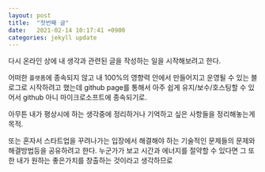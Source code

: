 ```yaml
---
layout: post
title:  "첫번째 글"
date:   2021-02-14 10:17:41 +0900
categories: jekyll update
---
```


다시 온라인 상에 내 생각과 관련된 글을 작성하는 일을 시작해보려고 한다.

어떠한 `플랫폼`에 종속되지 않고 내 100%의 영향력 안에서 만들어지고
운영될 수 있는 블로그로 시작하려고 했는데 github page를 통해서
아주 쉽게 유지/보수/호스팅할 수 있어서 github 아니 마이크로소프트에 종속되기로.

아무튼 내가 평상시에 하는 생각중에 정리하거나 기억하고 싶은 사항들을 정리해놓는게 목적. 

또는 혼자서 스타트업을 꾸려나가는 입장에서 해결해야 하는 기술적인 문제들의 문제와 해결방법등을
공유하려고 한다. 누군가가 보고 시간과 에너지를 절약할 수 있다면 그 또한 내가 원하는 좋은가치를
창출하는 것이라고 생각하므로
